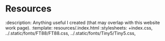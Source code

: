 # Resources

:description: Anything useful I created (that may overlap with this website work page).
:template: resources/.index.html
:stylesheets: +index.css,
    ../.static/fonts/FT88/FT88.css,
    ../.static/fonts/Tiny5/Tiny5.css,
